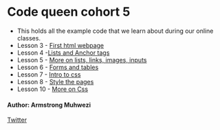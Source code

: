 # Code queen cohort 5
- This holds all the example code that we learn about during our online classes.
- Lesson 3 -  [First html webpage](https://github.com/armstrongsouljah/cohort5-web/tree/main)
- Lesson 4 -[Lists and Anchor tags](https://github.com/armstrongsouljah/cohort5-web/tree/tags)
- Lesson 5 - [More on lists, links, images, inputs](https://github.com/armstrongsouljah/cohort5-web/tree/more-on-lists)
- Lesson 6 - [Forms and tables](https://github.com/armstrongsouljah/cohort5-web/tree/forms-and-tables)
- Lesson 7 - [Intro to css](https://github.com/armstrongsouljah/cohort5-web/tree/intro-to-css)
- Lesson 8 - [Style the pages](https://github.com/armstrongsouljah/cohort5-web/tree/style-content)
- Lesson 10 - [More on Css](https://github.com/armstrongsouljah/cohort5-web/tree/more-on-css)

#### Author: Armstrong Muhwezi
[Twitter](https://twitter.com/armstrongsenior)
